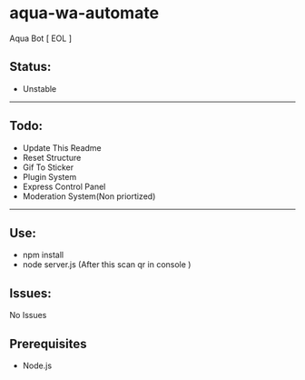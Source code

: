 # aqua-wa-automate
Aqua Bot [ EOL ]


Status:
-
- Unstable
---

Todo:
-
- Update This Readme
- Reset Structure
- Gif To Sticker
- Plugin System
- Express Control Panel
- Moderation System(Non priortized)

---

Use:
-
- npm install
- node server.js
(After this scan qr in console )
  

  
Issues:
  -
  No Issues
  
 ## Prerequisites
 - Node.js


